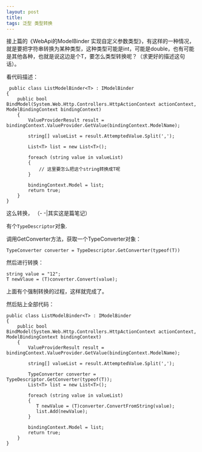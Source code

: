 ```yaml
---
layout: post
title:
tags: 泛型 类型转换
---
```


接上篇的《WebApi的ModelBinder 实现自定义参数类型》，有这样的一种情况，就是要把字符串转换为某种类型，这种类型可能是int，可能是double，也有可能是其他各种，也就是说这边是个T，要怎么类型转换呢？（求更好的描述这句话）。

看代码描述：

	 public class ListModelBinder<T> : IModelBinder
    {
        public bool BindModel(System.Web.Http.Controllers.HttpActionContext actionContext, ModelBindingContext bindingContext)
        {
            ValueProviderResult result = bindingContext.ValueProvider.GetValue(bindingContext.ModelName);

            string[] valueList = result.AttemptedValue.Split(',');

            List<T> list = new List<T>();

            foreach (string value in valueList)
            {
				// 这里要怎么把这个string转换成T呢
            }

            bindingContext.Model = list;
            return true;
        }
    }


这么转换， （- -|其实这是篇笔记）

有个`TypeDescriptor`对象.

调用GetConverter方法，获取一个TypeConverter对象：

	TypeConverter converter = TypeDescriptor.GetConverter(typeof(T))

然后进行转换：

	string value = "12";
	T newVlaue = (T)converter.Convert(value);

上面有个强制转换的过程，这样就完成了。

然后贴上全部代码：

	public class ListModelBinder<T> : IModelBinder
    {
        public bool BindModel(System.Web.Http.Controllers.HttpActionContext actionContext, ModelBindingContext bindingContext)
        {
            ValueProviderResult result = bindingContext.ValueProvider.GetValue(bindingContext.ModelName);

            string[] valueList = result.AttemptedValue.Split(',');

            TypeConverter converter = TypeDescriptor.GetConverter(typeof(T));
            List<T> list = new List<T>();

            foreach (string value in valueList)
            {
               T newValue = (T)converter.ConvertFromString(value);
               list.Add(newValue);
            }

            bindingContext.Model = list;
            return true;
        }
    }
	